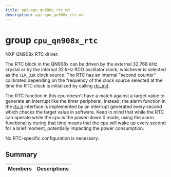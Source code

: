 ```yaml
---
title: api-cpu_qn908x_rtc.md
description: api-cpu_qn908x_rtc.md
---
```

# group `cpu_qn908x_rtc` 

NXP QN908x RTC driver.

The RTC block in the QN908x can be driven by the external 32.768 kHz crystal or by the internal 32 kHz RCO oscillator clock, whichever is selected as the `CLK_32K` clock source. The RTC has an internal "second counter" calibrated depending on the frequency of the clock source selected at the time the RTC clock is initialized by calling [rtc_init](./doc/starlight-docs/src/content/docs/apidoc/api-undefined.md#group__drivers__periph__rtc_1gacf9024748b942a7ae375cf75951afa9c).

The RTC function in this cpu doesn't have a match against a target value to generate an interrupt like the timer peripheral, instead, the alarm function in the [rtc.h](./doc/starlight-docs/src/content/docs/apidoc/api-undefined.md#rtc_8h) interface is implemented by an interrupt generated every second which checks the target value in software. Keep in mind that while the RTC can operate while the cpu is the power-down 0 mode, using the alarm functionality during that time means that the cpu will wake up every second for a brief moment, potentially impacting the power consumption.

No RTC-specific configuration is necessary.

## Summary

 Members                        | Descriptions                                
--------------------------------|---------------------------------------------


